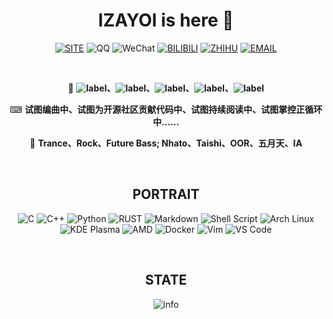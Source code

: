 <div align="center">
  
# IZAYOI is here 🧐

[![SITE](https://img.shields.io/badge/site-izayoi.cn-blueviolet?style=for-the-badge&logo=vercel&color=000000)][site]
![QQ](https://img.shields.io/badge/QQ-1906826229-blueviolet?style=for-the-badge&logo=tencent%20qq&color=4fc3f7)
![WeChat](https://img.shields.io/badge/WeChat-I2ZAY01-blueviolet?style=for-the-badge&logo=wechat&color=7bb32e)
[![BILIBILI](https://img.shields.io/badge/bilibili-%E4%BE%9D%E6%89%8E%E8%8D%AF%E5%8C%BB-blueviolet?style=for-the-badge&logo=bilibili&color=f48fb1)][bilibili]
[![ZHIHU](https://img.shields.io/badge/%E7%9F%A5%E4%B9%8E-IZAYOI-blueviolet?style=for-the-badge&logo=zhihu&color=0084ff)][zhihu]
[![EMAIL](https://img.shields.io/badge/email-izayoint0x80@gmail.com-blueviolet?style=for-the-badge&logo=gmail&color=d14836)][email]

<br>

🙈 **![label](https://img.shields.io/badge/-%E5%AE%87%E5%AE%99%E6%9C%BA%E4%B8%93%E4%B8%9A%E5%9C%A8%E8%AF%BB-blue)、![label](https://img.shields.io/badge/-%E9%80%80%E5%BD%B9%20CTFer-gray)、![label](https://img.shields.io/badge/-%E7%94%B5%E5%AD%90%E9%9F%B3%E4%B9%90%E4%B8%8E%E6%91%87%E6%BB%9A%E7%88%B1%E5%A5%BD%E8%80%85-red)、![label](https://img.shields.io/badge/-%E5%8D%8A%E9%80%80%E4%BC%91%E5%9E%83%E6%9C%BA%E4%BD%AC-yellow)、![label](https://img.shields.io/badge/-%E6%95%B0%E7%A0%81%E7%88%B1%E5%A5%BD%E8%80%85-lightgrey)**

⌨ **试图编曲中、试图为开源社区贡献代码中、试图持续阅读中、试图掌控正循环中……**

🎵 **Trance、Rock、Future Bass; Nhato、Taishi、OOR、五月天、IA**

<br>

## PORTRAIT

![C](https://img.shields.io/badge/C-a8b9cc.svg?&style=for-the-badge&logo=c&logoColor=black)
![C++](https://img.shields.io/badge/c++-%2300599C.svg?&style=for-the-badge&logo=c%2b%2b&logoColor=white)
![Python](https://img.shields.io/badge/python-%233776AB.svg?&style=for-the-badge&logo=python&logoColor=white)
![RUST](https://img.shields.io/badge/rust-%23000000.svg?&style=for-the-badge&logo=rust&logoColor=white)
![Markdown](https://img.shields.io/badge/markdown-48ac98.svg?&style=for-the-badge&logo=markdown&logoColor=white)
![Shell Script](https://img.shields.io/badge/shell_script%20-5d87bf.svg?&style=for-the-badge&logo=gnu-bash&logoColor=white)
![Arch Linux](https://img.shields.io/badge/Arch%20Linux-%231793D1.svg?&style=for-the-badge&logo=arch-linux&logoColor=white)
![KDE Plasma](https://img.shields.io/badge/KDE%20Plasma-%231793D1.svg?&style=for-the-badge&logo=kde&logoColor=white)
![AMD](https://img.shields.io/badge/AMD%20yes!-ed1c24.svg?&style=for-the-badge&logo=amd&logoColor=white)
![Docker](https://img.shields.io/badge/Docker-%232496ED.svg?&style=for-the-badge&logo=docker&logoColor=white)
![Vim](https://img.shields.io/badge/Vim-019733.svg?&style=for-the-badge&logo=vim&logoColor=white)
![VS Code](https://img.shields.io/badge/VS%20Code-%23007ACC.svg?&style=for-the-badge&logo=visual-studio-code&logoColor=white)

<br>
 
## STATE

![info](https://github-readme-stats.vercel.app/api?username=IZAY01&show_icons=true&count_private=true&hide=prs&theme=default_repocard)

<div/>


[email]: mailto:izayoint0x80
[site]: http://izayoi.cn
[zhihu]: https://www.zhihu.com/people/izayoi-28
[bilibili]: https://space.bilibili.com/210892014
